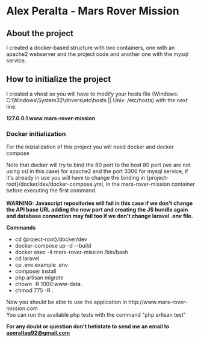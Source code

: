 <h1>Alex Peralta - Mars Rover Mission</h1>

<h2> About the project</h2>

<p>I created a docker-based structure with two containers, one with an apache2 webserver and the project code and another one with the mysql service. </p>

<h2>How to initialize the project</h2>

<p>I created a vhost so you will have to modify your hosts file (Windows: C:\Windows\System32\drivers\etc\hosts || Unix: /etc/hosts) with the next line:</p>
<strong>127.0.0.1 www.mars-rover-mission</strong>

<h3>Docker initialization</h3>
        
<p>For the inizialization of this project you will need docker and docker compose</p>
<p>Note that docker will try to bind the 80 port to the host 80 port (we are not using ssl in this case) for apache2 and the port 3306 for mysql service, if it's already in use you will have to change the binding in {project-root}/docker/dev/docker-compose.yml, in the mars-rover-mission container before executing the first command.<br/><br />
<strong>WARNING: Javascript repositories will fail in this case if we don't change the API base URL adding the new port and creating the JS bundle again and database connection may fail too if we don't change laravel .env file.</strong></p>

<strong>Commands</strong>
<ul>
    <li>cd {project-root}/docker/dev</li>
    <li>docker-compose up -d --build</li>
    <li>docker exec -it mars-rover-mission /bin/bash</li>
    <li>cd laravel</li>
    <li>cp .env.example .env</li>
    <li>composer install</li>
    <li>php artisan migrate</li>
    <li>chown -R 1000:www-data .</li>
    <li>chmod 775 -R .</li>
</ul>

<p>Now you should be able to use the application in http://www.mars-rover-mission.com<br/>
You can run the available php tests with the command "php artisan test"</p>


<strong>For any doubt or question don't hetistate to send me an email to aperaltaq92@gmail.com</strong>
